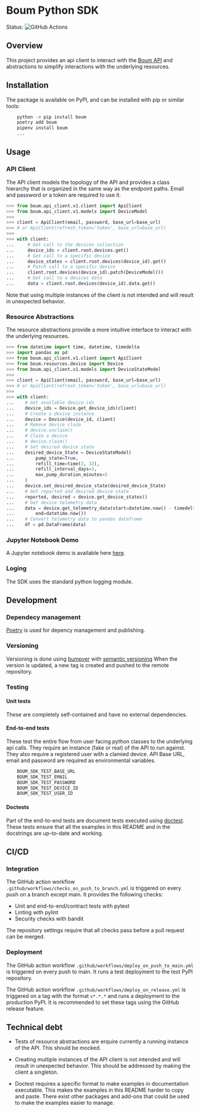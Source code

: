 # Boum Python SDK
Status: ![GitHub Actions](https://github.com/boum-garden/sdk/actions/workflows/main.yml/badge.svg)

## Overview
This project provides an api client to interact with the [Boum API](https://api.boum.us/swagger) and abstractions to 
simplify interactions with the underlying resources.


## Installation
The package is available on PyPI, and can be installed with pip or similar tools:

```bash
    python -m pip install boum
    poetry add boum
    pipenv install boum
    ...
```

## Usage

### API Client
The API client models the topology of the API and provides a class hierarchy that is organized in the same way as the 
endpoint paths. Email and password or a token are required to use it.

```python
>>> from boum.api_client.v1.client import ApiClient
>>> from boum.api_client.v1.models import DeviceModel
>>> 
>>> client = ApiClient(email, password, base_url=base_url)
>>> # or ApiClient(refresh_token='token', base_url=base_url)
>>>
>>> with client:
...     # Get call to the devices collection
...     device_ids = client.root.devices.get()
...     # Get call to a specific device 
...     device_states = client.root.devices(device_id).get()
...     # Patch call to a specific device
...     client.root.devices(device_id).patch(DeviceModel())
...     # Get call to a devices data
...     data = client.root.devices(device_id).data.get()

```

Note that using multiple instances of the client is not intended and will result in unexpected behavior.


### Resource Abstractions
The resource abstractions provide a more intuitive interface to interact with the underlying resources.

```python
>>> from datetime import time, datetime, timedelta
>>> import pandas as pd
>>> from boum.api_client.v1.client import ApiClient
>>> from boum.resources.device import Device
>>> from boum.api_client.v1.models import DeviceStateModel
>>>
>>> client = ApiClient(email, password, base_url=base_url)
>>> # or ApiClient(refresh_token='token', base_url=base_url)
>>>
>>> with client:
...    # Get available device ids
...    device_ids = Device.get_device_ids(client)
...    # Create a device instance
...    device = Device(device_id, client)
...    # Remove device claim
...    # device.unclaim()
...    # Claim a device
...    # device.claim()
...    # Set desired device state
...    desired_device_State = DeviceStateModel(
...        pump_state=True,
...        refill_time=time(3, 32),
...        refill_interval_days=3,
...        max_pump_duration_minutes=5
...    )
...    device.set_desired_device_state(desired_device_State)
...    # Get reported and desired device state
...    reported, desired = device.get_device_states()
...    # Get device telemetry data
...    data = device.get_telemetry_data(start=datetime.now() - timedelta(days=1),
...        end=datetime.now())
...    # Convert telemetry data to pandas dataframe
...    df = pd.DataFrame(data)

```

### Jupyter Notebook Demo
A Jupyter notebook demo is available here [here](docs/boum-sdk-demo.ipynb).

### Loging
The SDK uses the standard python logging module.

## Development

### Dependecy management
[Poetry](https://python-poetry.org/) is used for depency management and publishing.

### Versioning
Versioning is done using [bumpver](https://pypi.org/project/bumpver/) 
with [semantic versioning](https://semver.org/)
When the version is updated, a new tag is created and pushed to the remote repository.


### Testing

#### Unit tests
These are completely self-contained and have no external dependencies.

#### End-to-end tests
These test the entire flow from user facing python classes to the underlying api calls. They require an instance 
(fake or real) of the API to run against. They also require a registered user with a clamied device.
API Base URL, email and password are required as environmental variables.

```bash
    BOUM_SDK_TEST_BASE_URL
    BOUM_SDK_TEST_EMAIL
    BOUM_SDK_TEST_PASSWORD
    BOUM_SDK_TEST_DEVICE_ID
    BOUM_SDK_TEST_USER_ID
```

#### Doctests

Part of the end-to-end tests are document tests executed using 
[doctest](https://docs.python.org/3/library/doctest.html). 
These tests ensure that all the examples in this README and in the docstrings are up-to-date and working.


## CI/CD

### Integration

The GitHub action workflow `.github/workflows/checks_on_push_to_branch.yml` is triggered on every push on a branch
except main. It provides the following checks:

- Unit and end-to-end/contract tests with pytest
- Linting with pylint
- Security checks with bandit

The repository settings require that all checks pass before a pull request can be merged.

### Deployment

The GitHub action workflow `.github/workflows/deploy_on_push_to_main.yml` is triggered on every push to main. It runs a
test deployment to the test PyPI repository.

The GitHub action workflow `.github/workflows/deploy_on_release.yml` is triggered on a tag with the format `v*.*.*` and
runs a deployment to the production PyPI. It is recommended to set these tags using the GitHub release feature. 


## Technical debt

- Tests of resource abstractions are erquire currently a running instance of the API. This should be mocked.

- Creating multiple instances of the API client is not intended and will result in unexpected behavior. This should be 
  addressed by making the client a singleton.

- Doctest requires a specific format to make examples in documentation executable. This makes the examples in this
  README harder to copy and paste. There exist other packages and add-ons that could be used to make the examples easier 
  to manage.






